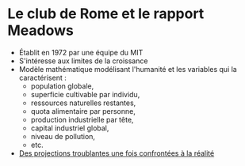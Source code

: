 # Le club de Rome et le rapport Meadows

- Établit en 1972 par une équipe du MIT
- S'intéresse aux limites de la croissance
- Modèle mathématique modélisant l'humanité et les variables qui la caractérisent :
  - population globale,
  - superficie cultivable par individu,
  - ressources naturelles restantes,
  - quota alimentaire par personne,
  - production industrielle par tête,
  - capital industriel global,
  - niveau de pollution,
  - etc.
- [Des projections troublantes une fois confrontées à la réalité](https://jancovici.com/recension-de-lectures/societes/rapport-du-club-de-rome-the-limits-of-growth-1972/)
